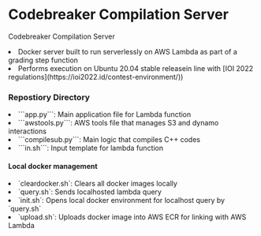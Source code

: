 # Codebreaker Compilation Server
Codebreaker Compilation Server

<li> Docker server built to run serverlessly on AWS Lambda as part of a grading step function
<li> Performs execution on Ubuntu 20.04 stable releasein line with [IOI 2022 regulations](https://ioi2022.id/contest-environment/))


### Repostiory Directory

<li> ```app.py```: Main application file for Lambda function
<li> ```awstools.py```: AWS tools file that manages S3 and dynamo interactions
<li> ```compilesub.py```: Main logic that compiles C++ codes
<li> ```in.sh```: Input template for lambda function

#### Local docker management
<li> `cleardocker.sh`: Clears all docker images locally
<li> `query.sh`: Sends localhosted lambda query
<li> `init.sh`: Opens local docker environment for localhost query by `query.sh`
<li> `upload.sh`: Uploads docker image into AWS ECR for linking with AWS Lambda 